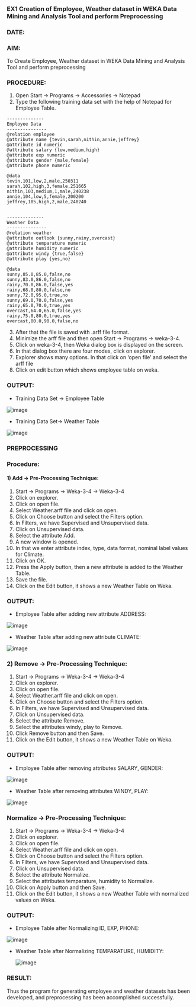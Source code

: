### EX1 Creation of Employee, Weather dataset in WEKA Data Mining and Analysis Tool and perform Preprocessing
### DATE: 
### AIM: 
  To Create Employee, Weather dataset in WEKA Data Mining and Analysis Tool and perform preprocessing
### PROCEDURE: 
1) Open Start -> Programs -> Accessories -> Notepad
2) Type the following training data set with the help of Notepad for Employee Table.

```
--------------
Employee Data
---------------
@relation employee 
@attribute name {tevin,sarah,nithin,annie,jeffrey} 
@attribute id numeric
@attribute salary {low,medium,high} 
@attribute exp numeric
@attribute gender {male,female}
@attribute phone numeric

@data 
tevin,101,low,2,male,250311 
sarah,102,high,3,female,251665 
nithin,103,medium,1,male,240238 
annie,104,low,5,female,200200 
jeffrey,105,high,2,male,240240


--------------
Weather Data
---------------
@relation weather
@attribute outlook {sunny,rainy,overcast}
@attribute temparature numeric 
@attribute humidity numeric
@attribute windy {true,false} 
@attribute play {yes,no}

@data 
sunny,85.0,85.0,false,no 
sunny,83.0,86.0,false,no 
rainy,70.0,86.0,false,yes 
rainy,68.0,80.0,false,no
sunny,72.0,95.0,true,no 
sunny,69.0,70.0,false,yes 
rainy,65.0,70.0,true,yes
overcast,64.0,65.0,false,yes 
rainy,75.0,80.0,true,yes
overcast,80.0,90.0,false,no 

```
3) After that the file is saved with .arff file format.
4) Minimize the arff file and then open Start -> Programs -> weka-3-4.
5) Click on weka-3-4, then Weka dialog box is displayed on the screen.
6) In that dialog box there are four modes, click on explorer.
7) Explorer shows many options. In that click on ‘open file’ and select the arff file
8) Click on edit button which shows employee table on weka.

### OUTPUT:

* Training Data Set -> Employee Table
  
![image](https://github.com/Evangelin-Ruth/WDM_EXP1/assets/94219798/202dc16c-8ba4-4755-89ed-723a8bcc1073)

* Training Data Set-> Weather Table

![image](https://github.com/Evangelin-Ruth/WDM_EXP1/assets/94219798/5fbc2c6b-d2f2-4179-8101-375e6215e1bf)

### PREPROCESSING
### Procedure:
#### 1) Add -> Pre-Processing Technique:
1) Start -> Programs -> Weka-3-4 -> Weka-3-4
2) Click on explorer.
3) Click on open file.
4) Select Weather.arff file and click on open.
5) Click on Choose button and select the Filters option.
6) In Filters, we have Supervised and Unsupervised data.
7) Click on Unsupervised data.
8) Select the attribute Add.
9) A new window is opened.
10) In that we enter attribute index, type, data format, nominal label values for Climate.
11) Click on OK.
12) Press the Apply button, then a new attribute is added to the Weather Table.
13) Save the file.
14) Click on the Edit button, it shows a new Weather Table on Weka.

### OUTPUT:

* Employee Table after adding new attribute ADDRESS:

![image](https://github.com/Evangelin-Ruth/WDM_EXP1/assets/94219798/b1d26f1f-9ba3-45e7-92c3-30649bca2d53)

* Weather Table after adding new attribute CLIMATE:

![image](https://github.com/Evangelin-Ruth/WDM_EXP1/assets/94219798/fce36e7a-9fc3-41e4-9840-9d974d3a2ca7)


### 2) Remove -> Pre-Processing Technique:

1) Start -> Programs -> Weka-3-4 -> Weka-3-4
2) Click on explorer.
3) Click on open file.
4) Select Weather.arff file and click on open.
5) Click on Choose button and select the Filters option.
6) In Filters, we have Supervised and Unsupervised data.
7) Click on Unsupervised data.
8) Select the attribute Remove.
9) Select the attributes windy, play to Remove.
10) Click Remove button and then Save.
11) Click on the Edit button, it shows a new Weather Table on Weka.

### OUTPUT:
* Employee Table after removing attributes SALARY, GENDER:

![image](https://github.com/Evangelin-Ruth/WDM_EXP1/assets/94219798/a7fb4c64-7c00-4c5e-b9d6-543d677f1709)

* Weather Table after removing attributes WINDY, PLAY:

![image](https://github.com/Evangelin-Ruth/WDM_EXP1/assets/94219798/c75e874d-ad97-4b14-a66f-2cd158b7a37e)


### Normalize -> Pre-Processing Technique:

1) Start -> Programs -> Weka-3-4 -> Weka-3-4
2) Click on explorer.
3) Click on open file.
4) Select Weather.arff file and click on open.
5) Click on Choose button and select the Filters option.
6) In Filters, we have Supervised and Unsupervised data.
7) Click on Unsupervised data.
8) Select the attribute Normalize.
9) Select the attributes temparature, humidity to Normalize.
10) Click on Apply button and then Save.
11) Click on the Edit button, it shows a new Weather Table with normalized values on Weka.

### OUTPUT:
* Employee Table after Normalizing ID, EXP, PHONE:
  
![image](https://github.com/Evangelin-Ruth/WDM_EXP1/assets/94219798/ea92c780-a78b-4bef-a008-7d681429631a)

* Weather Table after Normalizing TEMPARATURE, HUMIDITY:

  
  ![image](https://github.com/Evangelin-Ruth/WDM_EXP1/assets/94219798/0a554a57-8a62-403b-8c38-f68e3fda6b7e)


### RESULT: 
  Thus the program for generating employee and weather datasets has been developed, and preprocessing has been accomplished successfully.
